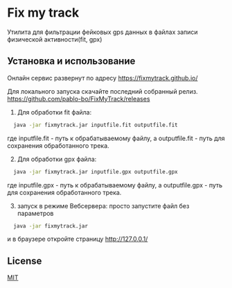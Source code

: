 
# Fix my track

Утилита для фильтрации фейковых gps данных в файлах записи физической активности(fit, gpx)


## Установка и использование

Онлайн сервис развернут по адресу https://fixmytrack.github.io/

Для локального запуска скачайте последний собранный релиз. https://github.com/pablo-bo/FixMyTrack/releases

1) Для обработки fit файла:
```bash
  java -jar fixmytrack.jar inputfile.fit outputfile.fit
```
где inputfile.fit - путь к обрабатываемому файлу, 
а outputfile.fit - путь для сохранения обработанного трека.

2) Для обработки gpx файла:
```bash
  java -jar fixmytrack.jar inputfile.gpx outputfile.gpx
```
где inputfile.gpx - путь к обрабатываемому файлу, 
а outputfile.gpx - путь для сохранения обработанного трека.

3) запуск в режиме Вебсервера:
просто запустите файл без параметров
```bash
  java -jar fixmytrack.jar
```
и в браузере откройте страницу http://127.0.0.1/

## License

[MIT](https://choosealicense.com/licenses/mit/)